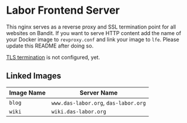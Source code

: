 Labor Frontend Server
=====================

This nginx serves as a reverse proxy and SSL termination point for all websites
on Bandit. If you want to serve HTTP content add the name of your Docker image
to `revproxy.conf` and link your image to `lfe`. Please update this README
after doing so.

[TLS termination](http://www.zdnet.com/article/google-the-nsa-and-the-need-for-locking-down-datacenter-traffic/) is not configured, yet.

Linked Images
-------------

| Image Name | Server Name                          |
| ---------- | ------------------------------------ |
| `blog`     | `www.das-labor.org`, `das-labor.org` |
| `wiki`     | `wiki.das-labor.org`                 |
